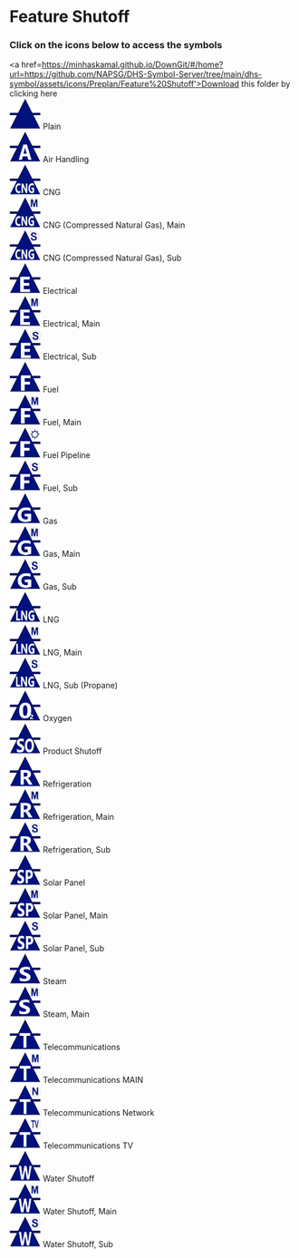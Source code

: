 # Feature Shutoff<br>
### Click on the icons below to access the symbols<br>
<a href=https://minhaskamal.github.io/DownGit/#/home?url=https://github.com/NAPSG/DHS-Symbol-Server/tree/main/dhs-symbol/assets/icons/Preplan/Feature%20Shutoff'>Download this folder by clicking here</a><br><a href='https://github.com/NAPSG/DHS-Symbol-Server/raw/main/dhs-symbol/assets/icons/Preplan/Feature%20Shutoff/icon-CDAA.svg'><img src='icon-CDAA.svg' width='55'></a> Plain<br><a href='https://github.com/NAPSG/DHS-Symbol-Server/raw/main/dhs-symbol/assets/icons/Preplan/Feature%20Shutoff/icon-CDAB.svg'><img src='icon-CDAB.svg' width='55'></a> Air Handling<br><a href='https://github.com/NAPSG/DHS-Symbol-Server/raw/main/dhs-symbol/assets/icons/Preplan/Feature%20Shutoff/icon-CDAC.svg'><img src='icon-CDAC.svg' width='55'></a> CNG<br><a href='https://github.com/NAPSG/DHS-Symbol-Server/raw/main/dhs-symbol/assets/icons/Preplan/Feature%20Shutoff/icon-CDAD.svg'><img src='icon-CDAD.svg' width='55'></a> CNG (Compressed Natural Gas), Main<br><a href='https://github.com/NAPSG/DHS-Symbol-Server/raw/main/dhs-symbol/assets/icons/Preplan/Feature%20Shutoff/icon-CDAE.svg'><img src='icon-CDAE.svg' width='55'></a> CNG (Compressed Natural Gas), Sub<br><a href='https://github.com/NAPSG/DHS-Symbol-Server/raw/main/dhs-symbol/assets/icons/Preplan/Feature%20Shutoff/icon-CDAF.svg'><img src='icon-CDAF.svg' width='55'></a> Electrical<br><a href='https://github.com/NAPSG/DHS-Symbol-Server/raw/main/dhs-symbol/assets/icons/Preplan/Feature%20Shutoff/icon-CDAG.svg'><img src='icon-CDAG.svg' width='55'></a> Electrical, Main<br><a href='https://github.com/NAPSG/DHS-Symbol-Server/raw/main/dhs-symbol/assets/icons/Preplan/Feature%20Shutoff/icon-CDAH.svg'><img src='icon-CDAH.svg' width='55'></a> Electrical, Sub<br><a href='https://github.com/NAPSG/DHS-Symbol-Server/raw/main/dhs-symbol/assets/icons/Preplan/Feature%20Shutoff/icon-CDAI.svg'><img src='icon-CDAI.svg' width='55'></a> Fuel<br><a href='https://github.com/NAPSG/DHS-Symbol-Server/raw/main/dhs-symbol/assets/icons/Preplan/Feature%20Shutoff/icon-CDAJ.svg'><img src='icon-CDAJ.svg' width='55'></a> Fuel, Main<br><a href='https://github.com/NAPSG/DHS-Symbol-Server/raw/main/dhs-symbol/assets/icons/Preplan/Feature%20Shutoff/icon-CDAK.svg'><img src='icon-CDAK.svg' width='55'></a> Fuel Pipeline<br><a href='https://github.com/NAPSG/DHS-Symbol-Server/raw/main/dhs-symbol/assets/icons/Preplan/Feature%20Shutoff/icon-CDAL.svg'><img src='icon-CDAL.svg' width='55'></a> Fuel, Sub<br><a href='https://github.com/NAPSG/DHS-Symbol-Server/raw/main/dhs-symbol/assets/icons/Preplan/Feature%20Shutoff/icon-CDAM.svg'><img src='icon-CDAM.svg' width='55'></a> Gas<br><a href='https://github.com/NAPSG/DHS-Symbol-Server/raw/main/dhs-symbol/assets/icons/Preplan/Feature%20Shutoff/icon-CDAN.svg'><img src='icon-CDAN.svg' width='55'></a> Gas, Main<br><a href='https://github.com/NAPSG/DHS-Symbol-Server/raw/main/dhs-symbol/assets/icons/Preplan/Feature%20Shutoff/icon-CDAO.svg'><img src='icon-CDAO.svg' width='55'></a> Gas, Sub<br><a href='https://github.com/NAPSG/DHS-Symbol-Server/raw/main/dhs-symbol/assets/icons/Preplan/Feature%20Shutoff/icon-CDAP.svg'><img src='icon-CDAP.svg' width='55'></a> LNG<br><a href='https://github.com/NAPSG/DHS-Symbol-Server/raw/main/dhs-symbol/assets/icons/Preplan/Feature%20Shutoff/icon-CDAQ.svg'><img src='icon-CDAQ.svg' width='55'></a> LNG, Main<br><a href='https://github.com/NAPSG/DHS-Symbol-Server/raw/main/dhs-symbol/assets/icons/Preplan/Feature%20Shutoff/icon-CDAR.svg'><img src='icon-CDAR.svg' width='55'></a> LNG, Sub (Propane)<br><a href='https://github.com/NAPSG/DHS-Symbol-Server/raw/main/dhs-symbol/assets/icons/Preplan/Feature%20Shutoff/icon-CDAS.svg'><img src='icon-CDAS.svg' width='55'></a> Oxygen<br><a href='https://github.com/NAPSG/DHS-Symbol-Server/raw/main/dhs-symbol/assets/icons/Preplan/Feature%20Shutoff/icon-CDAT.svg'><img src='icon-CDAT.svg' width='55'></a> Product Shutoff<br><a href='https://github.com/NAPSG/DHS-Symbol-Server/raw/main/dhs-symbol/assets/icons/Preplan/Feature%20Shutoff/icon-CDAU.svg'><img src='icon-CDAU.svg' width='55'></a> Refrigeration<br><a href='https://github.com/NAPSG/DHS-Symbol-Server/raw/main/dhs-symbol/assets/icons/Preplan/Feature%20Shutoff/icon-CDAV.svg'><img src='icon-CDAV.svg' width='55'></a> Refrigeration, Main<br><a href='https://github.com/NAPSG/DHS-Symbol-Server/raw/main/dhs-symbol/assets/icons/Preplan/Feature%20Shutoff/icon-CDAW.svg'><img src='icon-CDAW.svg' width='55'></a> Refrigeration, Sub<br><a href='https://github.com/NAPSG/DHS-Symbol-Server/raw/main/dhs-symbol/assets/icons/Preplan/Feature%20Shutoff/icon-CDAX.svg'><img src='icon-CDAX.svg' width='55'></a> Solar Panel<br><a href='https://github.com/NAPSG/DHS-Symbol-Server/raw/main/dhs-symbol/assets/icons/Preplan/Feature%20Shutoff/icon-CDAY.svg'><img src='icon-CDAY.svg' width='55'></a> Solar Panel, Main<br><a href='https://github.com/NAPSG/DHS-Symbol-Server/raw/main/dhs-symbol/assets/icons/Preplan/Feature%20Shutoff/icon-CDAZ.svg'><img src='icon-CDAZ.svg' width='55'></a> Solar Panel, Sub<br><a href='https://github.com/NAPSG/DHS-Symbol-Server/raw/main/dhs-symbol/assets/icons/Preplan/Feature%20Shutoff/icon-CDBA.svg'><img src='icon-CDBA.svg' width='55'></a> Steam<br><a href='https://github.com/NAPSG/DHS-Symbol-Server/raw/main/dhs-symbol/assets/icons/Preplan/Feature%20Shutoff/icon-CDBB.svg'><img src='icon-CDBB.svg' width='55'></a> Steam, Main<br><a href='https://github.com/NAPSG/DHS-Symbol-Server/raw/main/dhs-symbol/assets/icons/Preplan/Feature%20Shutoff/icon-CDBC.svg'><img src='icon-CDBC.svg' width='55'></a> Telecommunications<br><a href='https://github.com/NAPSG/DHS-Symbol-Server/raw/main/dhs-symbol/assets/icons/Preplan/Feature%20Shutoff/icon-CDBD.svg'><img src='icon-CDBD.svg' width='55'></a> Telecommunications MAIN<br><a href='https://github.com/NAPSG/DHS-Symbol-Server/raw/main/dhs-symbol/assets/icons/Preplan/Feature%20Shutoff/icon-CDBE.svg'><img src='icon-CDBE.svg' width='55'></a> Telecommunications Network<br><a href='https://github.com/NAPSG/DHS-Symbol-Server/raw/main/dhs-symbol/assets/icons/Preplan/Feature%20Shutoff/icon-CDBF.svg'><img src='icon-CDBF.svg' width='55'></a> Telecommunications TV<br><a href='https://github.com/NAPSG/DHS-Symbol-Server/raw/main/dhs-symbol/assets/icons/Preplan/Feature%20Shutoff/icon-CDBG.svg'><img src='icon-CDBG.svg' width='55'></a> Water Shutoff<br><a href='https://github.com/NAPSG/DHS-Symbol-Server/raw/main/dhs-symbol/assets/icons/Preplan/Feature%20Shutoff/icon-CDBH.svg'><img src='icon-CDBH.svg' width='55'></a> Water Shutoff, Main<br><a href='https://github.com/NAPSG/DHS-Symbol-Server/raw/main/dhs-symbol/assets/icons/Preplan/Feature%20Shutoff/icon-CDBI.svg'><img src='icon-CDBI.svg' width='55'></a> Water Shutoff, Sub<br>
